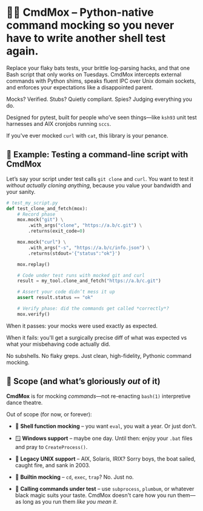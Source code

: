 # 🕵️‍♀️ CmdMox – Python-native command mocking so you never have to write another shell test again.

Replace your flaky bats tests, your brittle log-parsing hacks, and that one Bash script that only works on Tuesdays. CmdMox intercepts external commands with Python shims, speaks fluent IPC over Unix domain sockets, and enforces your expectations like a disappointed parent.

Mocks? Verified.
Stubs? Quietly compliant.
Spies? Judging everything you do.

Designed for pytest, built for people who’ve seen things—like `ksh93` unit test harnesses and AIX cronjobs running `sccs`.

If you've ever mocked `curl` with `cat`, this library is your penance.

## 🧪 Example: Testing a command-line script with CmdMox

Let’s say your script under test calls `git clone` and `curl`. You want to test it *without actually cloning anything*, because you value your bandwidth and your sanity.

```python
# test_my_script.py
def test_clone_and_fetch(mox):
    # Record phase
    mox.mock("git") \
        .with_args("clone", "https://a.b/c.git") \
        .returns(exit_code=0)

    mox.mock("curl") \
        .with_args("-s", "https://a.b/c/info.json") \
        .returns(stdout='{"status":"ok"}')

    mox.replay()

    # Code under test runs with mocked git and curl
    result = my_tool.clone_and_fetch("https://a.b/c.git")

    # Assert your code didn’t mess it up
    assert result.status == "ok"

    # Verify phase: did the commands get called *correctly*?
    mox.verify()
```

When it passes: your mocks were used exactly as expected.

When it fails: you'll get a surgically precise diff of what was expected vs what your misbehaving code actually did.

No subshells. No flaky greps. Just clean, high-fidelity, Pythonic command mocking.

## 🧯 Scope (and what’s gloriously *out* of it)

**CmdMox** is for mocking *commands*—not re-enacting `bash(1)` interpretive dance theatre.

Out of scope (for now, or forever):

- 🧞 **Shell function mocking** – you want `eval`, you wait a year. Or just don’t.

- 🪟 **Windows support** – maybe one day. Until then: enjoy your `.bat` files and pray to `CreateProcess()`.

- 🦕 **Legacy UNIX support** – AIX, Solaris, IRIX? Sorry boys, the boat sailed, caught fire, and sank in 2003.

- 🧩 **Builtin mocking** – `cd`, `exec`, `trap`? No. Just no.

- 🧪 **Calling commands under test** – use `subprocess`, `plumbum`, or whatever black magic suits your taste. CmdMox doesn't care how you run them—as long as you run them *like you mean it*.
